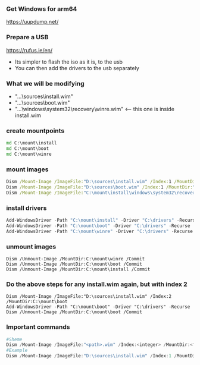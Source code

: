 ### Get Windows for arm64 
https://uupdump.net/
### Prepare a USB
https://rufus.ie/en/
+ Its simpler to flash the iso as it is, to the usb
+ You can then add the drivers to the usb separately

### What we will be modifying
+ "...\sources\install.wim"                   
+ "...\sources\boot.wim"
+ "...\windows\system32\recovery\winre.wim"   <-- this one is inside install.wim

### create mountpoints
```cmd
md C:\mount\install
md C:\mount\boot
md C:\mount\winre
```

### mount images
```cmd
Dism /Mount-Image /ImageFile:"D:\sources\install.wim" /Index:1 /MountDir:"C:\mount\install"
Dism /Mount-Image /ImageFile:"D:\sources\boot.wim" /Index:1 /MountDir:"C:\mount\boot"
Dism /Mount-Image /ImageFile:"C:\mount\install\windows\system32\recovery\winre.wim" /Index:1 /MountDir:"C:\mount\winre"
```

### install drivers
```powershell
Add-WindowsDriver -Path "C:\mount\install" -Driver "C:\drivers" -Recurse
Add-WindowsDriver -Path "C:\mount\boot" -Driver "C:\drivers" -Recurse
Add-WindowsDriver -Path "C:\mount\winre" -Driver "C:\drivers" -Recurse
```

### unmount images
```
Dism /Unmount-Image /MountDir:C:\mount\winre /Commit
Dism /Unmount-Image /MountDir:C:\mount\boot /Commit
Dism /Unmount-Image /MountDir:C:\mount\install /Commit
```

### Do the above steps for any install.wim again, but with index 2
```
Dism /Mount-Image /ImageFile:"D:\sources\install.wim" /Index:2 /MountDir:C:\mount\boot
Add-WindowsDriver -Path "C:\mount\boot" -Driver "C:\drivers" -Recurse
Dism /Unmount-Image /MountDir:C:\mount\boot /Commit
```


### Important commands
```powershell
#Sheme
Dism /Mount-Image /ImageFile:"<path>.wim" /Index:<integer> /MountDir:<folder-path>
#Example
Dism /Mount-Image /ImageFile:"D:\sources\install.wim" /Index:1 /MountDir:C:\mount\boot
```

